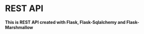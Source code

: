 <h1>REST API</h1>
<h4>This is REST API created with Flask, Flask-Sqlalchemy and Flask-Marshmallow</h4>
